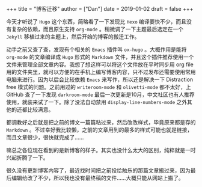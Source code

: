 +++
title = "博客迁移"
author = ["Dan"]
date = 2019-01-02
draft = false
+++

今天才听说了 `Hugo` 这个东西，简略看了一下发现比 `Hexo` 编译要快不少，而且没有复杂的依赖，而且原生支持 `org-mode` 。稍微调了一下主题最后选定在一个 `Jekyll` 移植过来的主题上，然后开始的博客的搬迁工作。

<!--more-->

动手之前又查了查，发现有个相关的 `Emacs` 插件叫 `ox-hugo` 。大概作用是能将 `org-mode` 的文章编译成 `Hugo` 形式的 `Markdown` 文件，并且这个插件推荐使用一个文件来管理全部文章内容。我想了想这样可以将这个文件放在平时同步用 org file 用的文件夹里，就可以方便的在手机上编写博客内容，只不过发布还需要使用常用电脑来进行。因为以后会比较依赖 `Emacs` 来写作，所以还是解决一下 Distraction free 模式的问题。之前用过的 `writeroom-mode` 和 `olivetti-mode` 都不太好，上 GitHub 查了一下发现 `darkroom-mode` 最后一次更新是10月，中文社区也有人推荐使用，就装来试了一下。除了没法自动禁用 `display-line-numbers-mode` 之外其他的还都比较满意。

都调教好之后就是把之前的博文一篇篇粘过来，然后改改样式，毕竟原来都是存的 `Markdown` 。不过幸好我比较懒，之前的文章用到的最多的样式可能也就是链接，而且文章很少，很快就完成了……

嘛总之各位现在看到的是新博客的样子。其实也没什么太大的区别，纯粹就是一时兴起折腾了一下。

很久没有更新博客内容了，最近找时间把之前投给触乐的那篇文章搬过来，因为最后编辑给改了不少，所以我也没有最终稿的文件……大概只能从网站上搬了。
